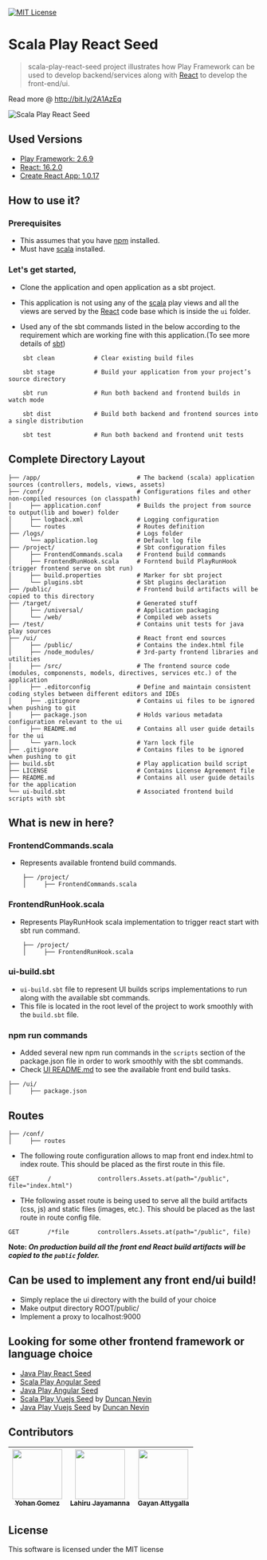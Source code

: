 [![MIT License][license-badge]][LICENSE]

# Scala Play React Seed

> scala-play-react-seed project illustrates how Play Framework can be used to develop backend/services along with [React](https://reactjs.org/) to develop the front-end/ui.

Read more @ http://bit.ly/2A1AzEq

![Scala Play React Seed](https://github.com/yohangz/scala-play-react-seed/blob/master/react.png)

## Used Versions

* [Play Framework: 2.6.9](https://www.playframework.com/documentation/2.6.x/Home)
* [React: 16.2.0](https://reactjs.org/)
* [Create React App: 1.0.17](https://github.com/facebookincubator/create-react-app)

## How to use it?

### Prerequisites

* This assumes that you have [npm](https://npmjs.org/) installed.
* Must have [scala](https://www.scala-lang.org/download/) installed.

### Let's get started,

* Clone the application and open application as a sbt project.

* This application is not using any of the [scala](https://www.playframework.com/documentation/2.6.x/ScalaHome) play views and all the views are served by the [React](https://reactjs.org/) code base which is inside the `ui` folder.

* Used any of the sbt commands listed in the below according to the requirement which are working fine with this application.(To see more details of [sbt](http://www.scala-sbt.org/))

```
    sbt clean           # Clear existing build files

    sbt stage           # Build your application from your project’s source directory

    sbt run             # Run both backend and frontend builds in watch mode

    sbt dist            # Build both backend and frontend sources into a single distribution

    sbt test            # Run both backend and frontend unit tests
```

## Complete Directory Layout

```
├── /app/                           # The backend (scala) application sources (controllers, models, views, assets)
├── /conf/                          # Configurations files and other non-compiled resources (on classpath)
│     ├── application.conf          # Builds the project from source to output(lib and bower) folder
│     ├── logback.xml               # Logging configuration
│     └── routes                    # Routes definition
├── /logs/                          # Logs folder
│     └── application.log           # Default log file
├── /project/                       # Sbt configuration files
│     ├── FrontendCommands.scala    # Frontend build commands
│     ├── FrontendRunHook.scala     # Forntend build PlayRunHook (trigger frontend serve on sbt run)
│     ├── build.properties          # Marker for sbt project
│     └── plugins.sbt               # Sbt plugins declaration
├── /public/                        # Frontend build artifacts will be copied to this directory
├── /target/                        # Generated stuff
│     ├── /universal/               # Application packaging
│     └── /web/                     # Compiled web assets
├── /test/                          # Contains unit tests for java play sources
├── /ui/                            # React front end sources
│     ├── /public/                  # Contains the index.html file
│     ├── /node_modules/            # 3rd-party frontend libraries and utilities
│     ├── /src/                     # The frontend source code (modules, componensts, models, directives, services etc.) of the application
│     ├── .editorconfig             # Define and maintain consistent coding styles between different editors and IDEs
│     ├── .gitignore                # Contains ui files to be ignored when pushing to git
│     ├── package.json              # Holds various metadata configuration relevant to the ui
│     ├── README.md                 # Contains all user guide details for the ui
│     └── yarn.lock                 # Yarn lock file
├── .gitignore                      # Contains files to be ignored when pushing to git
├── build.sbt                       # Play application build script
├── LICENSE                         # Contains License Agreement file
├── README.md                       # Contains all user guide details for the application
└── ui-build.sbt                    # Associated frontend build scripts with sbt
```

## What is new in here?

### FrontendCommands.scala

* Represents available frontend build commands.

```
    ├── /project/
    │     ├── FrontendCommands.scala
```


### FrontendRunHook.scala

* Represents PlayRunHook scala implementation to trigger react start with sbt run command.

```
    ├── /project/
    │     ├── FrontendRunHook.scala
```

### ui-build.sbt

* `ui-build.sbt` file to represent UI builds scrips implementations to run along with the available sbt commands.
* This file is located in the root level of the project to work smoothly with the `build.sbt` file.

### npm run commands

* Added several new npm run commands in the `scripts` section of the package.json file in order to work smoothly with the sbt commands.
* Check [UI README.md](./ui/README.md) to see the available front end build tasks.

```
├── /ui/                       
│     ├── package.json          
```

## Routes

```
├── /conf/      
│     ├── routes
```

* The following route configuration allows to map front end index.html to index route. This should be placed as the first route in this file.

```
GET        /             controllers.Assets.at(path="/public", file="index.html")
```

* THe following asset route is being used to serve all the build artifacts (css, js) and static files (images, etc.). This should be placed as the last route in route config file.

```
GET        /*file        controllers.Assets.at(path="/public", file)
```

**Note: _On production build all the front end React build artifacts will be copied to the `public` folder._**

## Can be used to implement any front end/ui build!

* Simply replace the ui directory with the build of your choice
* Make output directory ROOT/public/
* Implement a proxy to localhost:9000

## Looking for some other frontend framework or language choice

* [Java Play React Seed](https://github.com/yohangz/java-play-react-seed)
* [Scala Play Angular Seed](https://github.com/yohangz/scala-play-angular-seed)
* [Java Play Angular Seed](https://github.com/yohangz/java-play-angular-seed)
* [Scala Play Vuejs Seed](https://github.com/duncannevin/scala-play-vue-seed) by [Duncan Nevin](https://github.com/duncannevin)
* [Java Play Vuejs Seed](https://github.com/duncannevin/java-play-vue-seed) by [Duncan Nevin](https://github.com/duncannevin)

## Contributors

<!-- ALL-CONTRIBUTORS-LIST:START - Do not remove or modify this section -->
|[<img src="https://avatars2.githubusercontent.com/u/5279079?s=400&v=4" width="100px;"/><br /><sub>Yohan Gomez</sub>][yohan-profile]| [<img src="https://avatars2.githubusercontent.com/u/6312524?s=400&u=efc9267c6f903c379fafaaf7b3b0d9a939474c01&v=4" width="100px;"/><br /><sub>Lahiru Jayamanna</sub>][lahiru-profile]<br />| [<img src="https://avatars0.githubusercontent.com/u/3881403?s=400&v=4" width="100px;"/><br /><sub>Gayan Attygalla</sub>](https://github.com/Arty26)|
| :---: | :---: | :---: |
<!-- ALL-CONTRIBUTORS-LIST:END -->

## License

This software is licensed under the MIT license

[license-badge]: http://img.shields.io/badge/license-MIT-blue.svg?style=flat
[license]: https://github.com/yohangz/java-play-react-seed/blob/master/README.md

[yohan-profile]: https://github.com/yohangz
[lahiru-profile]: https://github.com/lahiruz
[gayan-profile]: https://github.com/Arty26
